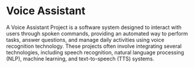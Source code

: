 # Voice Assistant
 A Voice Assistant Project is a software system designed to interact with users through spoken commands, providing an automated way to perform tasks, answer questions, and manage daily activities using voice recognition technology. These projects often involve integrating several technologies, including speech recognition, natural language processing (NLP), machine learning, and text-to-speech (TTS) systems.

